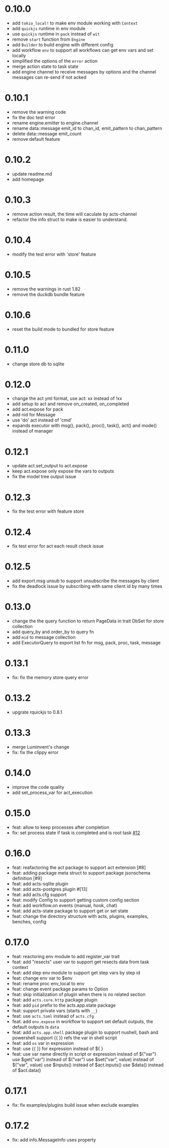 # 0.10.0

- add `tokio_local!` to make env module working with `Context`
- add `quickjs` runtime in env module
- use `quickjs` runtime in `pack` instead of `wit`
- remove `start` function from `Engine`
- add `Builder` to build engine with different config
- add workflow `env` to support all workflows can get env vars and set locally
- simplified the options of the `error` action
- merge action state to task state
- add engine channel to receive messages by options and the channel messages can re-send if not acked

# 0.10.1

- remove the warning code
- fix the doc test error
- rename engine.emitter to engine.channel
- rename data::message emit_id to chan_id, emit_pattern to chan_pattern
- delete data::message emit_count
- remove default feature

# 0.10.2

- update readme.md
- add homepage

# 0.10.3

- remove action result, the time will caculate by acts-channel
- refactor the info struct to make is easier to understand.

# 0.10.4

- modify the test error with 'store' feature

# 0.10.5

- remove the warnings in rust 1.82
- remove the duckdb bundle feature

# 0.10.6

- reset the build mode to bundled for store feature

# 0.11.0

- change store db to sqlite

# 0.12.0

- change the act yml format, use act: xx instead of !xx
- add setup to act and remove on_created, on_completed
- add act.expose for pack
- add nid for Message
- use 'do' act instead of 'cmd'
- expands executor with msg(), pack(), proc(), task(), act() and mode() instead of manager

# 0.12.1

- update act.set_output to act.expose
- keep act.expose only expose the vars to outputs
- fix the model tree output issue

# 0.12.3

- fix the test error with feature store

# 0.12.4

- fix test error for act each result check issue

# 0.12.5

- add export.msg unsub to support unsubscribe the messages by client
- fix the deadlock issue by subscribing with same client id by many times

# 0.13.0

- change the the query function to return PageData in trait DbSet for store collection
- add query_by and order_by to query fn
- add `mid` to message collection
- add ExecutorQuery to export list fn for msg, pack, proc, task, message

# 0.13.1

- fix: fix the memory store query error

# 0.13.2

- upgrate rquickjs to 0.8.1

# 0.13.3

- merge Luminvent's change
- fix: fix the clippy error

# 0.14.0

- improve the code quality
- add set_process_var for act_execution

# 0.15.0

- feat: allow to keep processes after completion
- fix: set process state if task is completed and is root task [#12](https://github.com/yaojianpin/acts/issues/12)

# 0.16.0

- feat: reafactoring the act package to support act extension [#8]
- feat: adding package meta struct to support package jsonschema definition [#9]
- feat: add acts-sqlite plugin
- feat: add acts-postgres plugin #[13]
- feat: add acts.cfg support
- feat: modify Config to support getting custom config section
- feat: add workflow.on events (manual, hook, chat)
- feat: add acts-state package to support get or set state
- feat: change the directory structure with acts, plugins, examples, benches, config

# 0.17.0
- feat: reactoring env module to add register_var trait
- feat: add "resects" user var to support get resects data from task context
- feat: add step env module to support get step vars by step id
- feat: change env var to $env
- feat: rename proc env_local to env
- feat: change event package params to Option<T>
- feat: skip initialization of plugin when there is no related section
- feat: add `acts.core.http` package plugin
- feat: add `pid` prefix to the acts.app.state package
- feat: support private vars (starts with `__`)
- feat: use `acts.toml` instead of `acts.cfg`
- feat: add `env.expose` in workflow to support set default outputs, the default outputs is `data`
- feat: add `acts.app.shell` package plugin to support nushell, bash and powershell
        support {{ }} refs the var in shell script
- feat: add `os` var in expression
- feat: use {{ }} for expression instead of ${ }
- feat: use var name directly in script or expression instead of $("var")
        use $get("var") instead of $("var")
        use $set("var", value) instead of $("var", value)
        use $inputs() instead of $act.inputs()
        use $data() instead of $act.data()

# 0.17.1
- fix: fix examples/plugins build issue when exclude examples

# 0.17.2
- fix: add info.MessageInfo uses property